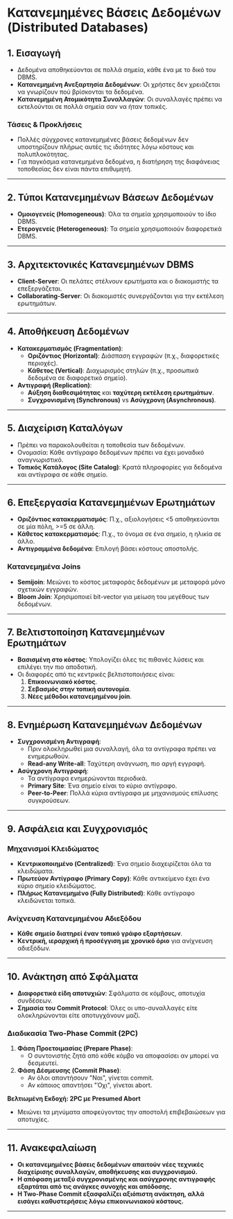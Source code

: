 # **Κατανεμημένες Βάσεις Δεδομένων (Distributed Databases)**  

## **1. Εισαγωγή**
- Δεδομένα αποθηκεύονται σε πολλά σημεία, κάθε ένα με το δικό του DBMS.
- **Κατανεμημένη Ανεξαρτησία Δεδομένων**: Οι χρήστες δεν χρειάζεται να γνωρίζουν πού βρίσκονται τα δεδομένα.
- **Κατανεμημένη Ατομικότητα Συναλλαγών**: Οι συναλλαγές πρέπει να εκτελούνται σε πολλά σημεία σαν να ήταν τοπικές.

### **Τάσεις & Προκλήσεις**
- Πολλές σύγχρονες κατανεμημένες βάσεις δεδομένων δεν υποστηρίζουν πλήρως αυτές τις ιδιότητες λόγω κόστους και πολυπλοκότητας.
- Για παγκόσμια κατανεμημένα δεδομένα, η διατήρηση της διαφάνειας τοποθεσίας δεν είναι πάντα επιθυμητή.

---

## **2. Τύποι Κατανεμημένων Βάσεων Δεδομένων**
- **Ομοιογενείς (Homogeneous)**: Όλα τα σημεία χρησιμοποιούν το ίδιο DBMS.
- **Ετερογενείς (Heterogeneous)**: Τα σημεία χρησιμοποιούν διαφορετικά DBMS.

---

## **3. Αρχιτεκτονικές Κατανεμημένων DBMS**
- **Client-Server**: Οι πελάτες στέλνουν ερωτήματα και ο διακομιστής τα επεξεργάζεται.
- **Collaborating-Server**: Οι διακομιστές συνεργάζονται για την εκτέλεση ερωτημάτων.

---

## **4. Αποθήκευση Δεδομένων**
- **Κατακερματισμός (Fragmentation)**:
  - **Οριζόντιος (Horizontal)**: Διάσπαση εγγραφών (π.χ., διαφορετικές περιοχές).
  - **Κάθετος (Vertical)**: Διαχωρισμός στηλών (π.χ., προσωπικά δεδομένα σε διαφορετικό σημείο).
- **Αντιγραφή (Replication)**:
  - **Αύξηση διαθεσιμότητας** και **ταχύτερη εκτέλεση ερωτημάτων**.
  - **Συγχρονισμένη (Synchronous)** vs **Ασύγχρονη (Asynchronous)**.

---

## **5. Διαχείριση Καταλόγων**
- Πρέπει να παρακολουθείται η τοποθεσία των δεδομένων.
- Ονομασία: Κάθε αντίγραφο δεδομένων πρέπει να έχει μοναδικό αναγνωριστικό.
- **Τοπικός Κατάλογος (Site Catalog)**: Κρατά πληροφορίες για δεδομένα και αντίγραφα σε κάθε σημείο.

---

## **6. Επεξεργασία Κατανεμημένων Ερωτημάτων**
- **Οριζόντιος κατακερματισμός**: Π.χ., αξιολογήσεις <5 αποθηκεύονται σε μία πόλη, >=5 σε άλλη.
- **Κάθετος κατακερματισμός**: Π.χ., το όνομα σε ένα σημείο, η ηλικία σε άλλο.
- **Αντιγραμμένα δεδομένα**: Επιλογή βάσει κόστους αποστολής.

### **Κατανεμημένα Joins**
- **Semijoin**: Μειώνει το κόστος μεταφοράς δεδομένων με μεταφορά μόνο σχετικών εγγραφών.
- **Bloom Join**: Χρησιμοποιεί bit-vector για μείωση του μεγέθους των δεδομένων.

---

## **7. Βελτιστοποίηση Κατανεμημένων Ερωτημάτων**
- **Βασισμένη στο κόστος**: Υπολογίζει όλες τις πιθανές λύσεις και επιλέγει την πιο αποδοτική.
- Οι διαφορές από τις κεντρικές βελτιστοποιήσεις είναι:
  1. **Επικοινωνιακό κόστος**.
  2. **Σεβασμός στην τοπική αυτονομία**.
  3. **Νέες μέθοδοι κατανεμημένου join**.

---

## **8. Ενημέρωση Κατανεμημένων Δεδομένων**
- **Συγχρονισμένη Αντιγραφή**:
  - Πριν ολοκληρωθεί μια συναλλαγή, όλα τα αντίγραφα πρέπει να ενημερωθούν.
  - **Read-any Write-all**: Ταχύτερη ανάγνωση, πιο αργή εγγραφή.
- **Ασύγχρονη Αντιγραφή**:
  - Τα αντίγραφα ενημερώνονται περιοδικά.
  - **Primary Site**: Ένα σημείο είναι το κύριο αντίγραφο.
  - **Peer-to-Peer**: Πολλά κύρια αντίγραφα με μηχανισμούς επίλυσης συγκρούσεων.

---

## **9. Ασφάλεια και Συγχρονισμός**
### **Μηχανισμοί Κλειδώματος**
- **Κεντρικοποιημένο (Centralized)**: Ένα σημείο διαχειρίζεται όλα τα κλειδώματα.
- **Πρωτεύον Αντίγραφο (Primary Copy)**: Κάθε αντικείμενο έχει ένα κύριο σημείο κλειδώματος.
- **Πλήρως Κατανεμημένο (Fully Distributed)**: Κάθε αντίγραφο κλειδώνεται τοπικά.

### **Ανίχνευση Κατανεμημένου Αδιεξόδου**
- **Κάθε σημείο διατηρεί έναν τοπικό γράφο εξαρτήσεων**.
- **Κεντρική, ιεραρχική ή προσέγγιση με χρονικό όριο** για ανίχνευση αδιεξόδων.

---

## **10. Ανάκτηση από Σφάλματα**
- **Διαφορετικά είδη αποτυχιών**: Σφάλματα σε κόμβους, αποτυχία συνδέσεων.
- **Σημασία του Commit Protocol**: Όλες οι υπο-συναλλαγές είτε ολοκληρώνονται είτε αποτυγχάνουν μαζί.

### **Διαδικασία Two-Phase Commit (2PC)**
1. **Φάση Προετοιμασίας (Prepare Phase)**:
   - Ο συντονιστής ζητά από κάθε κόμβο να αποφασίσει αν μπορεί να δεσμευτεί.
2. **Φάση Δέσμευσης (Commit Phase)**:
   - Αν όλοι απαντήσουν "Ναι", γίνεται commit.
   - Αν κάποιος απαντήσει "Όχι", γίνεται abort.

**Βελτιωμένη Εκδοχή: 2PC με Presumed Abort**
- Μειώνει τα μηνύματα αποφεύγοντας την αποστολή επιβεβαιώσεων για αποτυχίες.

---

## **11. Ανακεφαλαίωση**
- **Οι κατανεμημένες βάσεις δεδομένων απαιτούν νέες τεχνικές διαχείρισης συναλλαγών, αποθήκευσης και συγχρονισμού.**
- **Η απόφαση μεταξύ συγχρονισμένης και ασύγχρονης αντιγραφής εξαρτάται από τις ανάγκες συνοχής και απόδοσης.**
- **Η Two-Phase Commit εξασφαλίζει αξιόπιστη ανάκτηση, αλλά εισάγει καθυστερήσεις λόγω επικοινωνιακού κόστους.**

---
